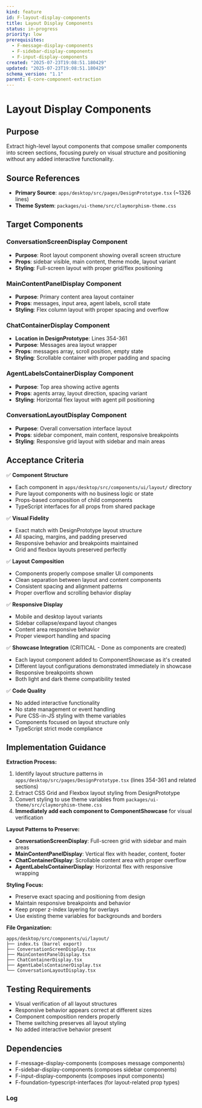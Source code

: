 ```yaml
---
kind: feature
id: F-layout-display-components
title: Layout Display Components
status: in-progress
priority: low
prerequisites:
  - F-message-display-components
  - F-sidebar-display-components
  - F-input-display-components
created: "2025-07-23T19:08:51.180429"
updated: "2025-07-23T19:08:51.180429"
schema_version: "1.1"
parent: E-core-component-extraction
---
```


# Layout Display Components

## Purpose

Extract high-level layout components that compose smaller components into screen sections, focusing purely on visual structure and positioning without any added interactive functionality.

## Source References

- **Primary Source**: `apps/desktop/src/pages/DesignPrototype.tsx` (~1326 lines)
- **Theme System**: `packages/ui-theme/src/claymorphism-theme.css`

## Target Components

### ConversationScreenDisplay Component

- **Purpose**: Root layout component showing overall screen structure
- **Props**: sidebar visible, main content, theme mode, layout variant
- **Styling**: Full-screen layout with proper grid/flex positioning

### MainContentPanelDisplay Component

- **Purpose**: Primary content area layout container
- **Props**: messages, input area, agent labels, scroll state
- **Styling**: Flex column layout with proper spacing and overflow

### ChatContainerDisplay Component

- **Location in DesignPrototype**: Lines 354-361
- **Purpose**: Messages area layout wrapper
- **Props**: messages array, scroll position, empty state
- **Styling**: Scrollable container with proper padding and spacing

### AgentLabelsContainerDisplay Component

- **Purpose**: Top area showing active agents
- **Props**: agents array, layout direction, spacing variant
- **Styling**: Horizontal flex layout with agent pill positioning

### ConversationLayoutDisplay Component

- **Purpose**: Overall conversation interface layout
- **Props**: sidebar component, main content, responsive breakpoints
- **Styling**: Responsive grid layout with sidebar and main areas

## Acceptance Criteria

✅ **Component Structure**

- Each component in `apps/desktop/src/components/ui/layout/` directory
- Pure layout components with no business logic or state
- Props-based composition of child components
- TypeScript interfaces for all props from shared package

✅ **Visual Fidelity**

- Exact match with DesignPrototype layout structure
- All spacing, margins, and padding preserved
- Responsive behavior and breakpoints maintained
- Grid and flexbox layouts preserved perfectly

✅ **Layout Composition**

- Components properly compose smaller UI components
- Clean separation between layout and content components
- Consistent spacing and alignment patterns
- Proper overflow and scrolling behavior display

✅ **Responsive Display**

- Mobile and desktop layout variants
- Sidebar collapse/expand layout changes
- Content area responsive behavior
- Proper viewport handling and spacing

✅ **Showcase Integration** (CRITICAL - Done as components are created)

- Each layout component added to ComponentShowcase as it's created
- Different layout configurations demonstrated immediately in showcase
- Responsive breakpoints shown
- Both light and dark theme compatibility tested

✅ **Code Quality**

- No added interactive functionality
- No state management or event handling
- Pure CSS-in-JS styling with theme variables
- Components focused on layout structure only
- TypeScript strict mode compliance

## Implementation Guidance

**Extraction Process:**

1. Identify layout structure patterns in `apps/desktop/src/pages/DesignPrototype.tsx` (lines 354-361 and related sections)
2. Extract CSS Grid and Flexbox layout styling from DesignPrototype
3. Convert styling to use theme variables from `packages/ui-theme/src/claymorphism-theme.css`
4. **Immediately add each component to ComponentShowcase** for visual verification

**Layout Patterns to Preserve:**

- **ConversationScreenDisplay**: Full-screen grid with sidebar and main areas
- **MainContentPanelDisplay**: Vertical flex with header, content, footer
- **ChatContainerDisplay**: Scrollable content area with proper overflow
- **AgentLabelsContainerDisplay**: Horizontal flex with responsive wrapping

**Styling Focus:**

- Preserve exact spacing and positioning from design
- Maintain responsive breakpoints and behavior
- Keep proper z-index layering for overlays
- Use existing theme variables for backgrounds and borders

**File Organization:**

```
apps/desktop/src/components/ui/layout/
├── index.ts (barrel export)
├── ConversationScreenDisplay.tsx
├── MainContentPanelDisplay.tsx
├── ChatContainerDisplay.tsx
├── AgentLabelsContainerDisplay.tsx
└── ConversationLayoutDisplay.tsx
```

## Testing Requirements

- Visual verification of all layout structures
- Responsive behavior appears correct at different sizes
- Component composition renders properly
- Theme switching preserves all layout styling
- No added interactive behavior present

## Dependencies

- F-message-display-components (composes message components)
- F-sidebar-display-components (composes sidebar components)
- F-input-display-components (composes input components)
- F-foundation-typescript-interfaces (for layout-related prop types)

### Log
